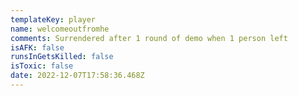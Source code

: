```yaml
---
templateKey: player
name: welcomeoutfromhe
comments: Surrendered after 1 round of demo when 1 person left
isAFK: false
runsInGetsKilled: false
isToxic: false
date: 2022-12-07T17:58:36.468Z
---
```


